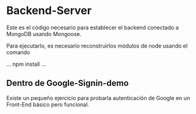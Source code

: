# Backend-Server

Este es el código necesario para establecer el backend
conectado a MongoDB usando Mongoose.

Para ejecutarlo, es necesario reconstruirlos módulos
de node usando  el comando

...
npm install
...

## Dentro de Google-Signin-demo
Existe un pequeño ejercicio para probarla
autenticación de Google en un Front-End básico pero
funcional.
